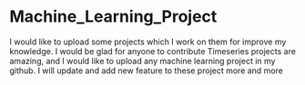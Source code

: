 # Machine_Learning_Project
I would like to upload some projects which I work on them for improve my knowledge. I would be glad for anyone to contribute 
Timeseries projects are amazing, and I would like to upload any machine learning project in my github.
I will update and add new feature to these project more and more
